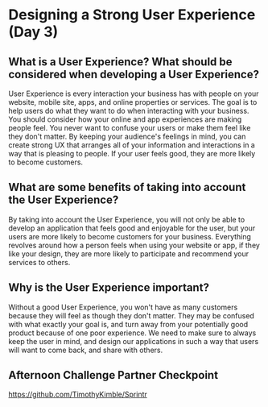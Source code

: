 # Designing a Strong User Experience  (Day 3)

## What is a User Experience? What should be considered when developing a User Experience?
User Experience is every interaction your business has with people on your website, mobile site, apps, and online properties or services. The goal is to help users do what they want to do when interacting with your business. You should consider how your online and app experiences are making people feel. You never want to confuse your users or make them feel like they don't matter. By keeping your audience's feelings in mind, you can create strong UX that arranges all of your information and interactions in a way that is pleasing to people. If your user feels good, they are more likely to become customers. 
## What are some benefits of taking into account the User Experience?
By taking into account the User Experience, you will not only be able to develop an application that feels good and enjoyable for the user, but your users are more likely to become customers for your business. Everything revolves around how a person feels when using your website or app, if they like your design, they are more likely to participate and recommend your services to others. 
## Why is the User Experience important?
Without a good User Experience, you won't have as many customers because they will feel as though they don't matter. They may be confused with what exactly your goal is, and turn away from your potentially good product because of one poor experience. We need to make sure to always keep the user in mind, and design our applications in such a way that users will want to come back, and share with others. 
## Afternoon Challenge Partner Checkpoint
https://github.com/TimothyKimble/Sprintr